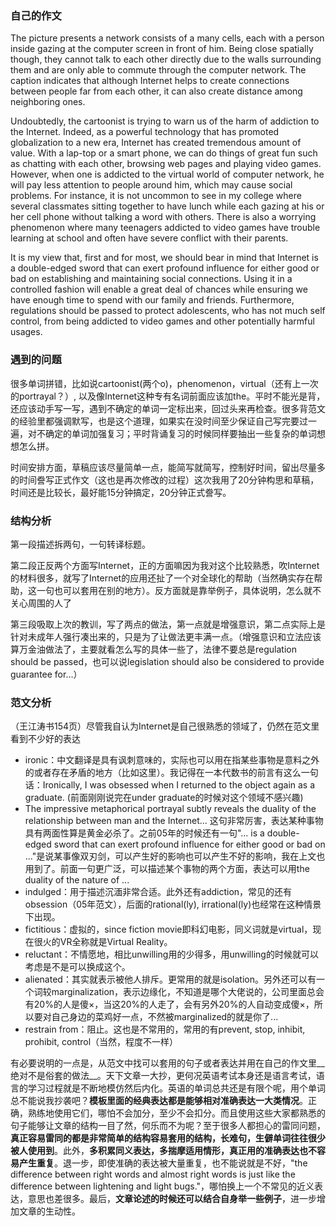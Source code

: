 ### 自己的作文

The picture presents a network consists of a many cells, each with a person inside gazing at the computer screen in front of him. Being close spatially though, they cannot talk to each other directly due to the walls surrounding them and are only able to commute through the computer network. The caption indicates that  although Internet helps to create connections between people far from each other, it can also create distance among neighboring ones.

Undoubtedly, the cartoonist is trying to warn us of the harm of addiction to the Internet. Indeed, as a powerful technology that has promoted globalization to a new era, Internet has created tremendous amount of value. With a lap-top or a smart phone, we can do things of great fun such as chatting with each other, browsing web pages and playing video games. However, when one is addicted to the virtual world of computer network, he will pay less attention to people around him, which may cause social problems. For instance, it is not uncommon to see in my college where several classmates sitting together to have lunch while each gazing at his or her cell phone without talking a word with others. There is also a worrying phenomenon where many teenagers addicted to video games have trouble learning at school and often have severe conflict with their parents.

It is my view that, first and for most, we should bear in mind that Internet is a double-edged sword that can exert profound influence for either good or bad on establishing and maintaining social connections. Using it in a controlled fashion will enable a great deal of chances while ensuring we have enough time to spend with our family and friends. Furthermore, regulations should be passed to protect adolescents, who has not much self control, from being addicted to video games and other potentially harmful usages.

### 遇到的问题

很多单词拼错，比如说cartoonist(两个o)，phenomenon，virtual（还有上一次的portrayal？）, 以及像Internet这种专有名词前面应该加the。平时不能光是背，还应该动手写一写，遇到不确定的单词一定标出来，回过头来再检查。很多背范文的经验里都强调默写，也是这个道理，如果实在没时间至少保证自己写完要过一遍，对不确定的单词加强复习；平时背诵复习的时候同样要抽出一些复杂的单词想想怎么拼。

时间安排方面，草稿应该尽量简单一点，能简写就简写，控制好时间，留出尽量多的时间誊写正式作文（这也是再次修改的过程）这次我用了20分钟构思和草稿，时间还是比较长，最好能15分钟搞定，20分钟正式誊写。

### 结构分析

第一段描述拆两句，一句转译标题。

第二段正反两个方面写Internet，正的方面嘛因为我对这个比较熟悉，吹Internet的材料很多，就写了Internet的应用还扯了一个对全球化的帮助（当然确实存在帮助，这一句也可以套用在别的地方）。反方面就是靠举例子，具体说明，怎么就不关心周围的人了

第三段吸取上次的教训，写了两点的做法，第一点就是增强意识，第二点实际上是针对未成年人强行凑出来的，只是为了让做法更丰满一点。（增强意识和立法应该算万金油做法了，主要就看怎么写的具体一些了，法律不要总是regulation should be passed，也可以说legislation should also be considered to provide guarantee for...）

### 范文分析

（王江涛书154页）尽管我自认为Internet是自己很熟悉的领域了，仍然在范文里看到不少好的表达

+ ironic：中文翻译是具有讽刺意味的，实际也可以用在指某些事物是意料之外的或者存在矛盾的地方（比如这里）。我记得在一本代数书的前言有这么一句话：Ironically, I was obsessed when I returned to the object again as a graduate. (前面刚刚说完在under graduate的时候对这个领域不感兴趣) 
+ The impressive metaphorical portrayal subtly reveals the duality of the relationship between man and the Internet... 这句非常厉害，表达某种事物具有两面性算是黄金必杀了。之前05年的时候还有一句"... is a double-edged sword that can exert profound influence for either good or bad on ..."是说某事像双刃剑，可以产生好的影响也可以产生不好的影响，我在上文也用到了。前面一句更广泛，可以描述某个事物的两个方面，表达可以用the duality of the nature of ...
+ indulged：用于描述沉湎非常合适。此外还有addiction，常见的还有obsession（05年范文），后面的rational(ly), irrational(ly)也经常在这种情景下出现。
+ fictitious：虚拟的，since fiction movie即科幻电影，同义词就是virtual，现在很火的VR全称就是Virtual Reality。
+ reluctant：不情愿地，相比unwilling用的少得多，用unwilling的时候就可以考虑是不是可以换成这个。
+ alienated：其实就表示被他人排斥。更常用的就是isolation。另外还可以有一个词较marginalization，表示边缘化，不知道是哪个大佬说的，公司里面总会有20%的人是傻×，当这20%的人走了，会有另外20%的人自动变成傻×，所以要对自己身边的菜鸡好一点，不然被marginalized的就是你了...
+ restrain from：阻止。这也是不常用的，常用的有prevent, stop, inhibit, prohibit, control（当然，程度不一样）

有必要说明的一点是，从范文中找可以套用的句子或者表达并用在自己的作文里__绝对不是俗套的做法__。天下文章一大抄，更何况英语考试本身还是语言考试，语言的学习过程就是不断地模仿然后内化。英语的单词总共还是有限个呢，用个单词总不能说我抄袭吧？__模板里面的经典表达都是能够相对准确表达一大类情况__。正确，熟练地使用它们，哪怕不会加分，至少不会扣分。而且使用这些大家都熟悉的句子能够让文章的结构一目了然，何乐而不为呢？至于很多人都担心的雷同问题，__真正容易雷同的都是非常简单的结构容易套用的结构，长难句，生僻单词往往很少被人使用到__。此外，__多积累同义表达，多揣摩适用情形，真正用的准确表达也不容易产生重复__。退一步，即使准确的表达被大量重复，也不能说就是不好，"the difference between right words and almost right words is just like the difference between lightening and light bugs."，哪怕换上一个不常见的近义表达，意思也差很多。最后，__文章论述的时候还可以结合自身举一些例子__，进一步增加文章的生动性。
